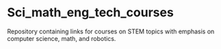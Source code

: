 # Sci_math_eng_tech_courses
Repository containing links for courses on STEM topics with emphasis on computer science, math, and robotics.
